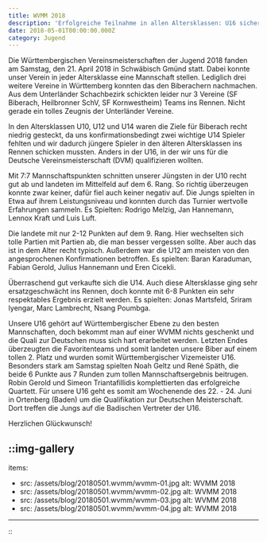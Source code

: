 ```yaml
---
title: WVMM 2018
description: 'Erfolgreiche Teilnahme in allen Altersklassen: U16 sichert sich Vizemeistertitel und Qualifikation für die Deutsche Meisterschaft.'
date: 2018-05-01T00:00:00.000Z
category: Jugend
---
```


Die Württembergischen Vereinsmeisterschaften der Jugend 2018 fanden am Samstag, den 21. April 2018 in Schwäbisch Gmünd statt. Dabei konnte unser Verein in jeder Altersklasse eine Mannschaft stellen. Lediglich drei weitere Vereine in Württemberg konnten das den Biberachern nachmachen. Aus dem Unterländer Schachbezirk schickten leider nur 3 Vereine (SF Biberach, Heilbronner SchV, SF Kornwestheim) Teams ins Rennen. Nicht gerade ein tolles Zeugnis der Unterländer Vereine.

In den Altersklassen U10, U12 und U14 waren die Ziele für Biberach recht niedrig gesteckt, da uns konfirmationsbedingt zwei wichtige U14 Spieler fehlten und wir dadurch jüngere Spieler in den älteren Altersklassen ins Rennen schicken mussten. Anders in der U16, in der wir uns für die Deutsche Vereinsmeisterschaft (DVM) qualifizieren wollten.

Mit 7:7 Mannschaftspunkten schnitten unserer Jüngsten in der U10 recht gut ab und landeten im Mittelfeld auf dem 6. Rang. So richtig überzeugen konnte zwar keiner, dafür fiel auch keiner negativ auf. Die Jungs spielten in Etwa auf ihrem Leistungsniveau und konnten durch das Turnier wertvolle Erfahrungen sammeln. Es Spielten: Rodrigo Melzig, Jan Hannemann, Lennox Kraft und Luis Luft.

Die landete mit nur 2-12 Punkten auf dem 9. Rang. Hier wechselten sich tolle Partien mit Partien ab, die man besser vergessen sollte. Aber auch das ist in dem Alter recht typisch. Außerdem war die U12 am meisten von den angesprochenen Konfirmationen betroffen. Es spielten: Baran Karaduman, Fabian Gerold, Julius Hannemann und Eren Cicekli.

Überraschend gut verkaufte sich die U14. Auch diese Altersklasse ging sehr ersatzgeschwächt ins Rennen, doch konnte mit 6-8 Punkten ein sehr respektables Ergebnis erzielt werden. Es spielten: Jonas Martsfeld, Sriram Iyengar, Marc Lambrecht, Nsang Poumbga.

Unsere U16 gehört auf Württembergischer Ebene zu den besten Mannschaften, doch bekommt man auf einer WVMM nichts geschenkt und die Quali zur Deutschen muss sich hart erarbeitet werden. Letzten Endes überzeugten die Favoritenteams und somit landeten unsere Biber auf einem tollen 2. Platz und wurden somit Württembergischer Vizemeister U16. Besonders stark am Samstag spielten Noah Geltz und René Späth, die beide 6 Punkte aus 7 Runden zum tollen Mannschaftsergebnis beitrugen. Robin Gerold und Simeon Triantafillidis komplettierten das erfolgreiche Quartett. Für unsere U16 geht es somit am Wochenende des 22. - 24. Juni in Ortenberg (Baden) um die Qualifikation zur Deutschen Meisterschaft. Dort treffen die Jungs auf die Badischen Vertreter der U16.

Herzlichen Glückwunsch!

::img-gallery
---
items:
  - src: /assets/blog/20180501.wvmm/wvmm-01.jpg
    alt: WVMM 2018
  - src: /assets/blog/20180501.wvmm/wvmm-02.jpg
    alt: WVMM 2018
  - src: /assets/blog/20180501.wvmm/wvmm-03.jpg
    alt: WVMM 2018
  - src: /assets/blog/20180501.wvmm/wvmm-04.jpg
    alt: WVMM 2018
---
::
